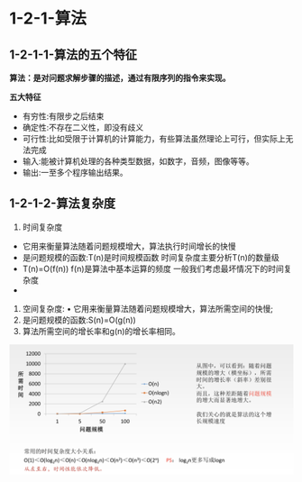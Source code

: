 # 1-2-1-算法

## 1-2-1-1-算法的五个特征

**算法：是对问题求解步骤的描述，通过有限序列的指令来实现。**

**五大特征**

* 有穷性:有限步之后结束
* 确定性:不存在二义性，即没有歧义
* 可行性:比如受限于计算机的计算能力，有些算法虽然理论上可行，但实际上无法完成
* 输入:能被计算机处理的各种类型数据，如数字，音频，图像等等。
* 输出:一至多个程序输出结果。

## 1-2-1-2-算法复杂度

1. 时间复杂度

* 它用来衡量算法随着问题规模增大，算法执行时间增长的快慢
* 是问题规模的函数:T\(n\)是时间规模函数 时间复杂度主要分析T\(n\)的数量级 
* T\(n\)=O\(f\(n\)\) f\(n\)是算法中基本运算的频度 一般我们考虑最坏情况下的时间复杂度
* 
1. 空间复杂度: • 它用来衡量算法随着问题规模增大，算法所需空间的快慢; 
2. 是问题规模的函数:S\(n\)=O\(g\(n\)\) 
3. 算法所需空间的增长率和g\(n\)的增长率相同。

![](../../.gitbook/assets/image%20%2844%29.png)

